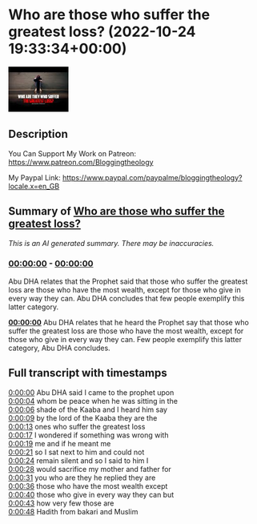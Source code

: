 # Who are those who suffer the greatest loss? (2022-10-24 19:33:34+00:00)

![alt Who are those who suffer the greatest loss?](awFP8HAdCgE.jpg "Who are those who suffer the greatest loss?")

## Description

You Can Support My Work on Patreon:
https://www.patreon.com/Bloggingtheology

My Paypal Link: 
https://www.paypal.com/paypalme/bloggingtheology?locale.x=en_GB

## Summary of [Who are those who suffer the greatest loss?](https://www.youtube.com/watch?v=awFP8HAdCgE)


*This is an AI generated summary. There may be inaccuracies. [](/)*

### [00:00:00](https://www.youtube.com/watch?v=awFP8HAdCgE&t=0) - [00:00:00](https://www.youtube.com/watch?v=awFP8HAdCgE&t=0)

Abu DHA relates that the Prophet said that those who suffer the greatest loss are those who have the most wealth, except for those who give in every way they can. Abu DHA concludes that few people exemplify this latter category.

**[00:00:00](https://www.youtube.com/watch?v=awFP8HAdCgE&t=0)** Abu DHA relates that he heard the Prophet say that those who suffer the greatest loss are those who have the most wealth, except for those who give in every way they can. Few people exemplify this latter category, Abu DHA concludes.

## Full transcript with timestamps

[0:00:00](https://youtu.be/awFP8HAdCgE?t=0) Abu DHA said I came to the prophet upon  
[0:00:04](https://youtu.be/awFP8HAdCgE?t=4) whom be peace when he was sitting in the  
[0:00:06](https://youtu.be/awFP8HAdCgE?t=6) shade of the Kaaba and I heard him say  
[0:00:09](https://youtu.be/awFP8HAdCgE?t=9) by the lord of the Kaaba they are the  
[0:00:13](https://youtu.be/awFP8HAdCgE?t=13) ones who suffer the greatest loss  
[0:00:17](https://youtu.be/awFP8HAdCgE?t=17) I wondered if something was wrong with  
[0:00:19](https://youtu.be/awFP8HAdCgE?t=19) me and if he meant me  
[0:00:21](https://youtu.be/awFP8HAdCgE?t=21) so I sat next to him and could not  
[0:00:24](https://youtu.be/awFP8HAdCgE?t=24) remain silent and so I said to him I  
[0:00:28](https://youtu.be/awFP8HAdCgE?t=28) would sacrifice my mother and father for  
[0:00:31](https://youtu.be/awFP8HAdCgE?t=31) you who are they he replied they are  
[0:00:36](https://youtu.be/awFP8HAdCgE?t=36) those who have the most wealth except  
[0:00:40](https://youtu.be/awFP8HAdCgE?t=40) those who give in every way they can but  
[0:00:43](https://youtu.be/awFP8HAdCgE?t=43) how very few those are  
[0:00:48](https://youtu.be/awFP8HAdCgE?t=48) Hadith from bakari and Muslim  
